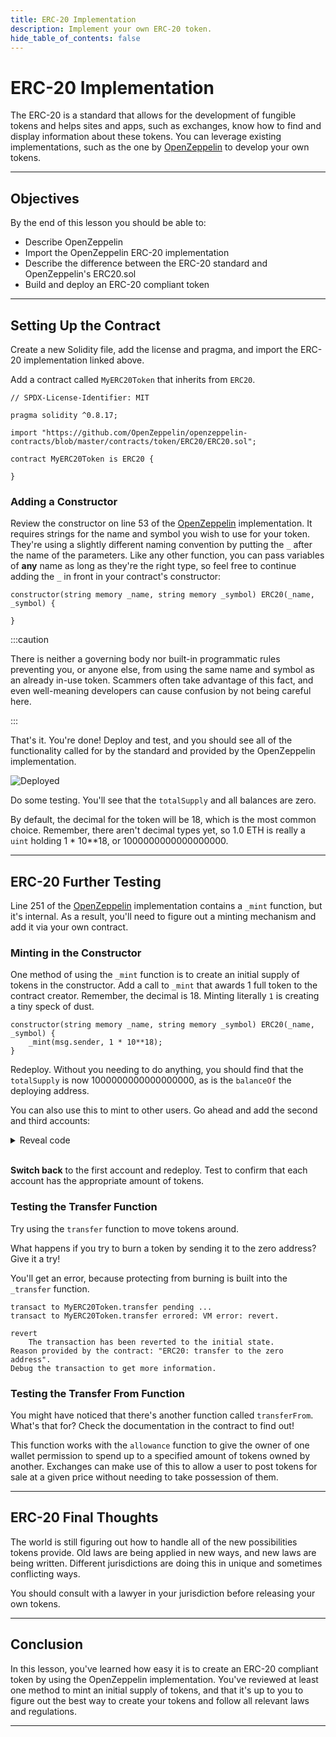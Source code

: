 ```yaml
---
title: ERC-20 Implementation
description: Implement your own ERC-20 token.
hide_table_of_contents: false
---
```


# ERC-20 Implementation

The ERC-20 is a standard that allows for the development of fungible tokens and helps sites and apps, such as exchanges, know how to find and display information about these tokens. You can leverage existing implementations, such as the one by [OpenZeppelin] to develop your own tokens.

---

## Objectives

By the end of this lesson you should be able to:

- Describe OpenZeppelin
- Import the OpenZeppelin ERC-20 implementation
- Describe the difference between the ERC-20 standard and OpenZeppelin's ERC20.sol
- Build and deploy an ERC-20 compliant token

---

## Setting Up the Contract

Create a new Solidity file, add the license and pragma, and import the ERC-20 implementation linked above.

Add a contract called `MyERC20Token` that inherits from `ERC20`.

```solidity
// SPDX-License-Identifier: MIT

pragma solidity ^0.8.17;

import "https://github.com/OpenZeppelin/openzeppelin-contracts/blob/master/contracts/token/ERC20/ERC20.sol";

contract MyERC20Token is ERC20 {

}
```

### Adding a Constructor

Review the constructor on line 53 of the [OpenZeppelin] implementation. It requires strings for the name and symbol you wish to use for your token. They're using a slightly different naming convention by putting the `_` after the name of the parameters. Like any other function, you can pass variables of **any** name as long as they're the right type, so feel free to continue adding the `_` in front in your contract's constructor:

```solidity
constructor(string memory _name, string memory _symbol) ERC20(_name, _symbol) {

}
```

:::caution

There is neither a governing body nor built-in programmatic rules preventing you, or anyone else, from using the same name and symbol as an already in-use token. Scammers often take advantage of this fact, and even well-meaning developers can cause confusion by not being careful here.

:::

That's it. You're done! Deploy and test, and you should see all of the functionality called for by the standard and provided by the OpenZeppelin implementation.

![Deployed](/images/learn/erc-20/deployed-token.png)

Do some testing. You'll see that the `totalSupply` and all balances are zero.

By default, the decimal for the token will be 18, which is the most common choice. Remember, there aren't decimal types yet, so 1.0 ETH is really a `uint` holding 1 \* 10\*\*18, or 1000000000000000000.

---

## ERC-20 Further Testing

Line 251 of the [OpenZeppelin] implementation contains a `_mint` function, but it's internal. As a result, you'll need to figure out a minting mechanism and add it via your own contract.

### Minting in the Constructor

One method of using the `_mint` function is to create an initial supply of tokens in the constructor. Add a call to `_mint` that awards 1 full token to the contract creator. Remember, the decimal is 18. Minting literally `1` is creating a tiny speck of dust.

```solidity
constructor(string memory _name, string memory _symbol) ERC20(_name, _symbol) {
    _mint(msg.sender, 1 * 10**18);
}
```

Redeploy. Without you needing to do anything, you should find that the `totalSupply` is now 1000000000000000000, as is the `balanceOf` the deploying address.

You can also use this to mint to other users. Go ahead and add the second and third accounts:

<details>

<summary>Reveal code</summary>

```solidity
constructor(string memory _name, string memory _symbol) ERC20(_name, _symbol) {
    _mint(msg.sender, 1 * 10**18);
    _mint(0xAb8483F64d9C6d1EcF9b849Ae677dD3315835cb2, 1 * 10**18);
    _mint(0x4B20993Bc481177ec7E8f571ceCaE8A9e22C02db, 1 * 10**18);
}
```

</details>

<br/>


**Switch back** to the first account and redeploy. Test to confirm that each account has the appropriate amount of tokens.

### Testing the Transfer Function

Try using the `transfer` function to move tokens around.

What happens if you try to burn a token by sending it to the zero address? Give it a try!

You'll get an error, because protecting from burning is built into the `_transfer` function.

```text
transact to MyERC20Token.transfer pending ...
transact to MyERC20Token.transfer errored: VM error: revert.

revert
	The transaction has been reverted to the initial state.
Reason provided by the contract: "ERC20: transfer to the zero address".
Debug the transaction to get more information.
```

### Testing the Transfer From Function

You might have noticed that there's another function called `transferFrom`. What's that for? Check the documentation in the contract to find out!

This function works with the `allowance` function to give the owner of one wallet permission to spend up to a specified amount of tokens owned by another. Exchanges can make use of this to allow a user to post tokens for sale at a given price without needing to take possession of them.

---

## ERC-20 Final Thoughts

The world is still figuring out how to handle all of the new possibilities tokens provide. Old laws are being applied in new ways, and new laws are being written. Different jurisdictions are doing this in unique and sometimes conflicting ways.

You should consult with a lawyer in your jurisdiction before releasing your own tokens.

---

## Conclusion

In this lesson, you've learned how easy it is to create an ERC-20 compliant token by using the OpenZeppelin implementation. You've reviewed at least one method to mint an initial supply of tokens, and that it's up to you to figure out the best way to create your tokens and follow all relevant laws and regulations.

---

[OpenZeppelin]: https://github.com/OpenZeppelin/openzeppelin-contracts/blob/master/contracts/token/ERC20/ERC20.sol
